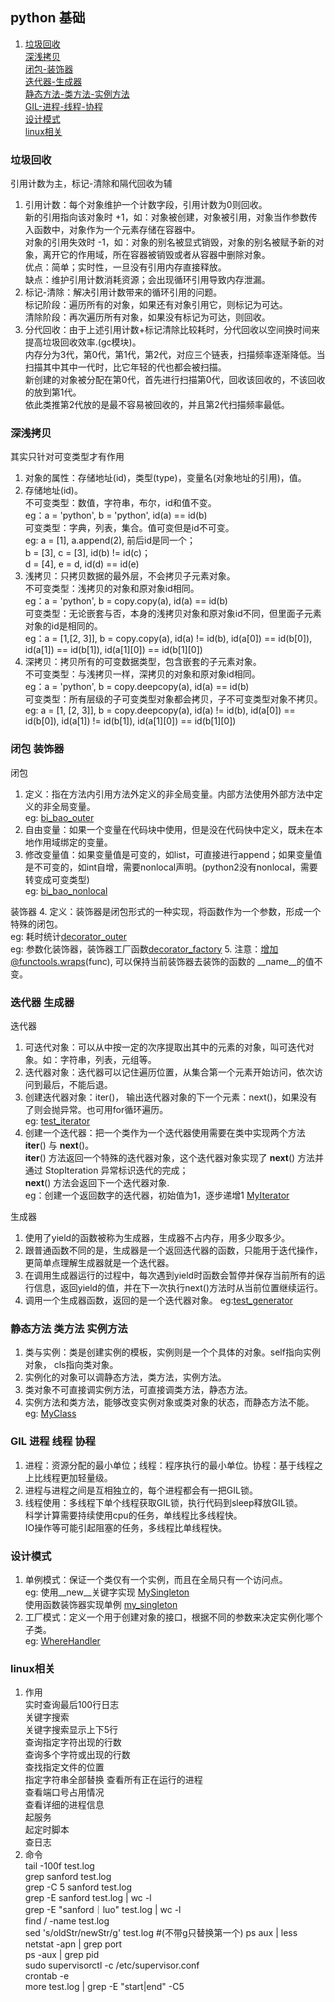 ## python 基础
1. [垃圾回收](/docs/python_basis.md#垃圾回收)  
   [深浅拷贝](/docs/python_basis.md#深浅拷贝)  
   [闭包-装饰器](/docs/python_basis.md#闭包-装饰器)  
   [迭代器-生成器](/docs/python_basis.md#迭代器-生成器)  
   [静态方法-类方法-实例方法](/docs/python_basis.md#静态方法-类方法-实例方法)  
   [GIL-进程-线程-协程](/docs/python_basis.md#GIL-进程-线程-协程)  
   [设计模式](/docs/python_basis.md#设计模式)  
   [linux相关](/docs/python_basis.md#linux相关)  

### 垃圾回收
引用计数为主，标记-清除和隔代回收为辅  
1. 引用计数：每个对象维护一个计数字段，引用计数为0则回收。  
   新的引用指向该对象时 +1，如：对象被创建，对象被引用，对象当作参数传入函数中，对象作为一个元素存储在容器中。  
   对象的引用失效时 -1，如：对象的别名被显式销毁，对象的别名被赋予新的对象，离开它的作用域，所在容器被销毁或者从容器中删除对象。  
   优点：简单；实时性，一旦没有引用内存直接释放。  
   缺点：维护引用计数消耗资源；会出现循环引用导致内存泄漏。  
2. 标记-清除：解决引用计数带来的循环引用的问题。  
   标记阶段：遍历所有的对象，如果还有对象引用它，则标记为可达。  
   清除阶段：再次遍历所有对象，如果没有标记为可达，则回收。  
3. 分代回收：由于上述引用计数+标记清除比较耗时，分代回收以空间换时间来提高垃圾回收效率.(gc模块)。  
   内存分为3代，第0代，第1代，第2代，对应三个链表，扫描频率逐渐降低。当扫描其中其中一代时，比它年轻的代也都会被扫描。  
   新创建的对象被分配在第0代，首先进行扫描第0代，回收该回收的，不该回收的放到第1代。  
   依此类推第2代放的是最不容易被回收的，并且第2代扫描频率最低。  

### 深浅拷贝
其实只针对可变类型才有作用  
1. 对象的属性：存储地址(id)，类型(type)，变量名(对象地址的引用)，值。  
2. 存储地址(id)。  
   不可变类型：数值，字符串，布尔，id和值不变。  
      eg：a = 'python', b = 'python', id(a) == id(b)  
   可变类型：字典，列表，集合。值可变但是id不可变。  
      eg: a = [1], a.append(2), 前后id是同一个；  
          b = [3], c = [3], id(b) != id(c)；  
          d = [4], e = d, id(d) == id(e)   
3. 浅拷贝：只拷贝数据的最外层，不会拷贝子元素对象。  
   不可变类型：浅拷贝的对象和原对象id相同。  
   eg：a = 'python', b = copy.copy(a), id(a) == id(b)  
   可变类型：无论嵌套与否，本身的浅拷贝对象和原对象id不同，但里面子元素对象的id是相同的。  
   eg：a = [1,[2, 3]], b = copy.copy(a), id(a) != id(b), id(a[0]) == id(b[0]), id(a[1]) == id(b[1]), id(a[1][0]) == id(b[1][0])  
4. 深拷贝：拷贝所有的可变数据类型，包含嵌套的子元素对象。  
   不可变类型：与浅拷贝一样，深拷贝的对象和原对象id相同。  
   eg：a = 'python', b = copy.deepcopy(a), id(a) == id(b)  
   可变类型：所有层级的子可变类型对象都会拷贝，子不可变类型对象不拷贝。  
   eg: a = [1, [2, 3]], b = copy.deepcopy(a), id(a) != id(b), id(a[0]) == id(b[0]), id(a[1]) != id(b[1]), id(a[1][0]) == id(b[1][0])  

### 闭包 装饰器
闭包
1. 定义：指在方法内引用方法外定义的非全局变量。内部方法使用外部方法中定义的非全局变量。  
   eg: [bi_bao_outer](/script/bibao_decorator.py)
2. 自由变量：如果一个变量在代码块中使用，但是没在代码快中定义，既未在本地作用域绑定的变量。
3. 修改变量值：如果变量值是可变的，如list，可直接进行append；如果变量值是不可变的，如int自增，需要nonlocal声明。(python2没有nonlocal，需要转变成可变类型)  
   eg: [bi_bao_nonlocal](/script/bibao_decorator.py)  
   
装饰器
4. 定义：装饰器是闭包形式的一种实现，将函数作为一个参数，形成一个特殊的闭包。  
   eg: 耗时统计[decorator_outer](/script/bibao_decorator.py)  
   eg: 参数化装饰器，装饰器工厂函数[decorator_factory](/script/bibao_decorator.py)
5. 注意：增加@functools.wraps(func), 可以保持当前装饰器去装饰的函数的 __name__的值不变。

### 迭代器 生成器
迭代器  
1. 可迭代对象：可以从中按一定的次序提取出其中的元素的对象，叫可迭代对象。如：字符串，列表，元组等。  
2. 迭代器对象：迭代器可以记住遍历位置，从集合第一个元素开始访问，依次访问到最后，不能后退。  
3. 创建迭代器对象：iter()， 输出迭代器对象的下一个元素：next()，如果没有了则会抛异常。也可用for循环遍历。  
   eg: [test_iterator](/script/iterator_generator.py)  
4. 创建一个迭代器：把一个类作为一个迭代器使用需要在类中实现两个方法 __iter__() 与 __next__()。  
   __iter__() 方法返回一个特殊的迭代器对象，这个迭代器对象实现了 __next__() 方法并通过 StopIteration 异常标识迭代的完成；  
   __next__() 方法会返回下一个迭代器对象.  
   eg：创建一个返回数字的迭代器，初始值为1，逐步递增1 [MyIterator](/script/iterator_generator.py)

生成器
1. 使用了yield的函数被称为生成器，生成器不占内存，用多少取多少。  
2. 跟普通函数不同的是，生成器是一个返回迭代器的函数，只能用于迭代操作，更简单点理解生成器就是一个迭代器。  
3. 在调用生成器运行的过程中，每次遇到yield时函数会暂停并保存当前所有的运行信息，返回yield的值，并在下一次执行next()方法时从当前位置继续运行。  
4. 调用一个生成器函数，返回的是一个迭代器对象。
   eg:[test_generator](/script/iterator_generator.py)
   
### 静态方法 类方法 实例方法
1. 类与实例：类是创建实例的模板，实例则是一个个具体的对象。self指向实例对象， cls指向类对象。
2. 实例化的对象可以调静态方法，类方法，实例方法。  
3. 类对象不可直接调实例方法，可直接调类方法，静态方法。  
4. 实例方法和类方法，能够改变实例对象或类对象的状态，而静态方法不能。  
   eg: [MyClass](/script/some_method.py)
   
### GIL 进程 线程 协程
1. 进程：资源分配的最小单位；线程：程序执行的最小单位。协程：基于线程之上比线程更加轻量级。  
2. 进程与进程之间是互相独立的，每个进程都会有一把GIL锁。  
3. 线程使用：多线程下单个线程获取GIL锁，执行代码到sleep释放GIL锁。  
   科学计算需要持续使用cpu的任务，单线程比多线程快。  
   IO操作等可能引起阻塞的任务，多线程比单线程快。
   
### 设计模式
1. 单例模式：保证一个类仅有一个实例，而且在全局只有一个访问点。  
   eg: 使用__new__关键字实现 [MySingleton](/script/design_patterns.py)  
       使用函数装饰器实现单例 [my_singleton](/script/design_patterns.py)  
2. 工厂模式：定义一个用于创建对象的接口，根据不同的参数来决定实例化哪个子类。  
   eg: [WhereHandler](/script/design_patterns.py)
   
### linux相关
1. 作用    
   实时查询最后100行日志  
   关键字搜索  
   关键字搜索显示上下5行  
   查询指定字符出现的行数  
   查询多个字符或出现的行数  
   查找指定文件的位置  
   指定字符串全部替换
   查看所有正在运行的进程  
   查看端口号占用情况  
   查看详细的进程信息  
   起服务  
   起定时脚本  
   查日志
2. 命令  
   tail -100f test.log  
   grep sanford test.log  
   grep -C 5 sanford test.log  
   grep -E sanford test.log | wc -l  
   grep -E "sanford｜luo" test.log | wc -l  
   find / -name test.log  
   sed 's/oldStr/newStr/g' test.log #(不带g只替换第一个)
   ps aux | less  
   netstat -apn | grep port  
   ps -aux | grep pid  
   sudo supervisorctl -c /etc/supervisor.conf  
   crontab -e  
   more test.log | grep -E "start|end" -C5  
